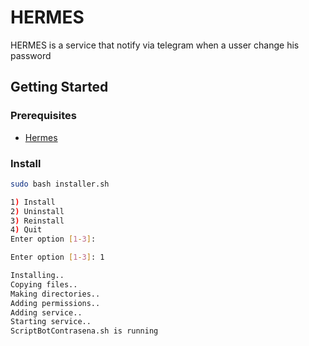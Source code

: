 # HERMES

HERMES is a service that notify via telegram when a usser change his password

## Getting Started

### Prerequisites

* [Hermes](https://github.com/itza2/ScriptBotPassword/wiki)


### Install

```bash
sudo bash installer.sh
```

```bash
1) Install
2) Uninstall
3) Reinstall
4) Quit
Enter option [1-3]:
```

```bash
Enter option [1-3]: 1
```


```bash
Installing..
Copying files..
Making directories..
Adding permissions..
Adding service..
Starting service..
ScriptBotContrasena.sh is running
```




